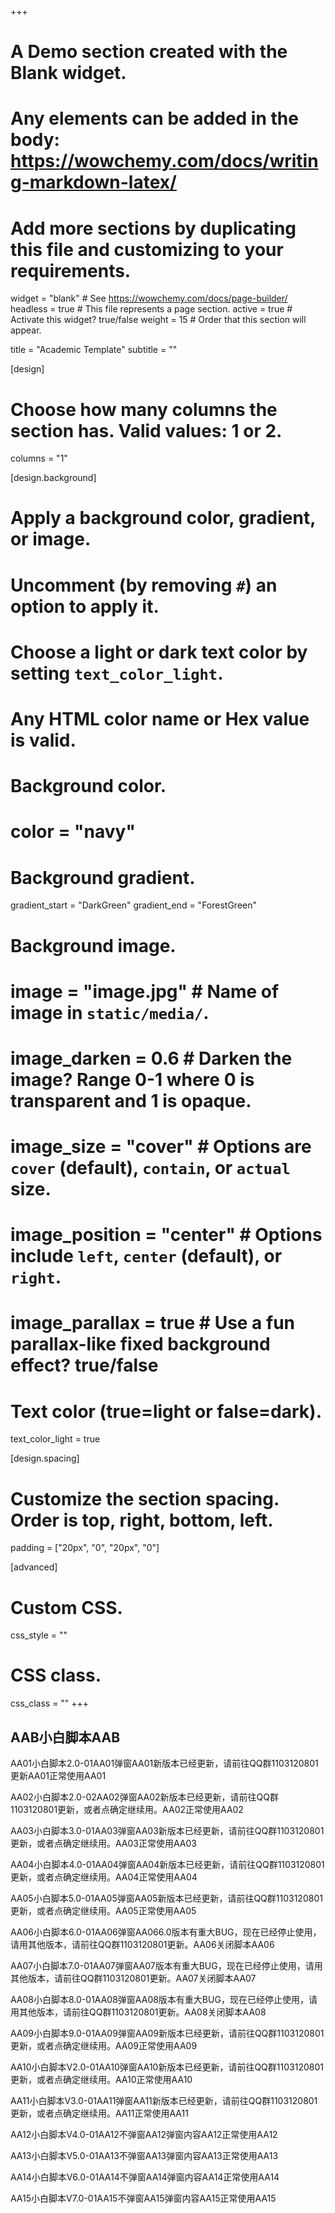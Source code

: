 +++
# A Demo section created with the Blank widget.
# Any elements can be added in the body: https://wowchemy.com/docs/writing-markdown-latex/
# Add more sections by duplicating this file and customizing to your requirements.

widget = "blank"  # See https://wowchemy.com/docs/page-builder/
headless = true  # This file represents a page section.
active = true  # Activate this widget? true/false
weight = 15  # Order that this section will appear.

title = "Academic Template"
subtitle = ""

[design]
  # Choose how many columns the section has. Valid values: 1 or 2.
  columns = "1"

[design.background]
  # Apply a background color, gradient, or image.
  #   Uncomment (by removing `#`) an option to apply it.
  #   Choose a light or dark text color by setting `text_color_light`.
  #   Any HTML color name or Hex value is valid.

  # Background color.
  # color = "navy"
  
  # Background gradient.
  gradient_start = "DarkGreen"
  gradient_end = "ForestGreen"
  
  # Background image.
  # image = "image.jpg"  # Name of image in `static/media/`.
  # image_darken = 0.6  # Darken the image? Range 0-1 where 0 is transparent and 1 is opaque.
  # image_size = "cover"  #  Options are `cover` (default), `contain`, or `actual` size.
  # image_position = "center"  # Options include `left`, `center` (default), or `right`.
  # image_parallax = true  # Use a fun parallax-like fixed background effect? true/false
  
  # Text color (true=light or false=dark).
  text_color_light = true

[design.spacing]
  # Customize the section spacing. Order is top, right, bottom, left.
  padding = ["20px", "0", "20px", "0"]

[advanced]
 # Custom CSS. 
 css_style = ""
 
 # CSS class.
 css_class = ""
+++

## AAB小白脚本AAB

AA01小白脚本2.0-01AA01弹窗AA01新版本已经更新，请前往QQ群1103120801更新AA01正常使用AA01

AA02小白脚本2.0-02AA02弹窗AA02新版本已经更新，请前往QQ群1103120801更新，或者点确定继续用。AA02正常使用AA02

AA03小白脚本3.0-01AA03弹窗AA03新版本已经更新，请前往QQ群1103120801更新，或者点确定继续用。AA03正常使用AA03

AA04小白脚本4.0-01AA04弹窗AA04新版本已经更新，请前往QQ群1103120801更新，或者点确定继续用。AA04正常使用AA04

AA05小白脚本5.0-01AA05弹窗AA05新版本已经更新，请前往QQ群1103120801更新，或者点确定继续用。AA05正常使用AA05

AA06小白脚本6.0-01AA06弹窗AA066.0版本有重大BUG，现在已经停止使用，请用其他版本，请前往QQ群1103120801更新。AA06关闭脚本AA06

AA07小白脚本7.0-01AA07弹窗AA07版本有重大BUG，现在已经停止使用，请用其他版本，请前往QQ群1103120801更新。AA07关闭脚本AA07

AA08小白脚本8.0-01AA08弹窗AA08版本有重大BUG，现在已经停止使用，请用其他版本，请前往QQ群1103120801更新。AA08关闭脚本AA08

AA09小白脚本9.0-01AA09弹窗AA09新版本已经更新，请前往QQ群1103120801更新，或者点确定继续用。AA09正常使用AA09

AA10小白脚本V2.0-01AA10弹窗AA10新版本已经更新，请前往QQ群1103120801更新，或者点确定继续用。AA10正常使用AA10

AA11小白脚本V3.0-01AA11弹窗AA11新版本已经更新，请前往QQ群1103120801更新，或者点确定继续用。AA11正常使用AA11

AA12小白脚本V4.0-01AA12不弹窗AA12弹窗内容AA12正常使用AA12

AA13小白脚本V5.0-01AA13不弹窗AA13弹窗内容AA13正常使用AA13

AA14小白脚本V6.0-01AA14不弹窗AA14弹窗内容AA14正常使用AA14

AA15小白脚本V7.0-01AA15不弹窗AA15弹窗内容AA15正常使用AA15

